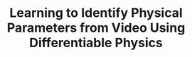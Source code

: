---
title: Learning to Identify Physical Parameters from Video Using Differentiable Physics
description: Semi-supervised learning of physics in 2D from RGB images using differentiable physics and spatial transformer networks.
image: ../assets/images/projects/videodiffphys/title.png
permalink: /projects/videodiffphys/
layout: single
---